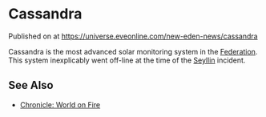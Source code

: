# Cassandra
Published on  at https://universe.eveonline.com/new-eden-news/cassandra

Cassandra is the most advanced solar monitoring system in the [Federation](4bufc5OaK80rlo20Pez6gK). This system inexplicably went off-line at the time of the [Seyllin](1SX3stmn3UJS4nAXLNeUsG) incident.

See Also
--------
-   [Chronicle: World on Fire](Pia0KJL08KBbLeNY2IJyO)
